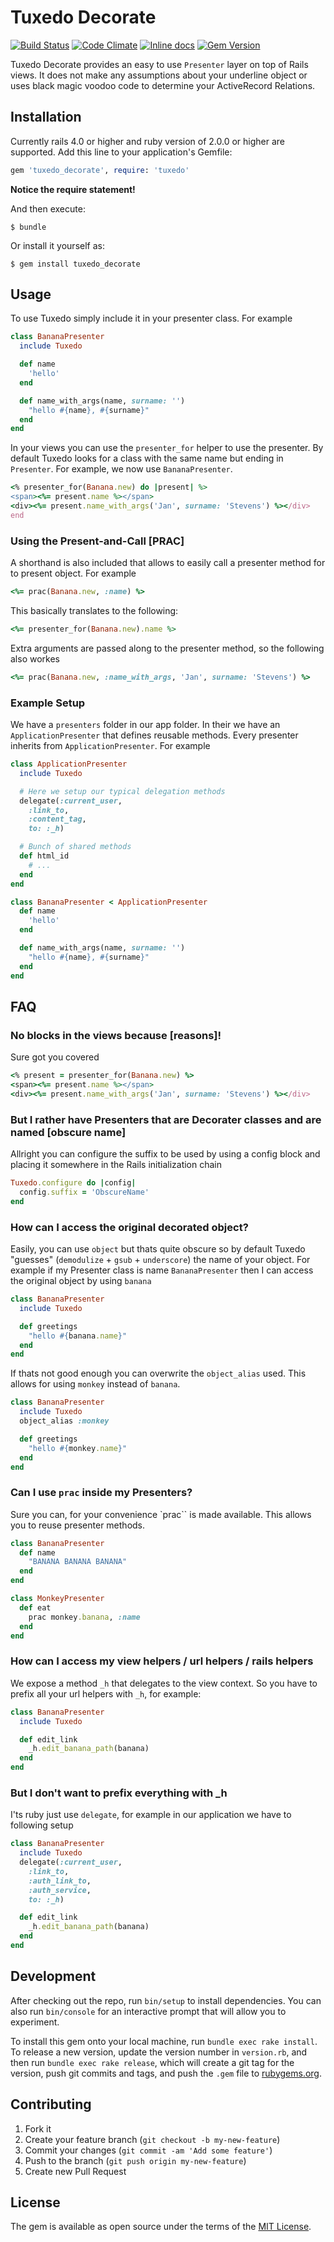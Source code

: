 # Tuxedo Decorate
[![Build Status](https://travis-ci.org/playpasshq/tuxedo.svg)](https://travis-ci.org/playpasshq/tuxedo)
[![Code Climate](https://codeclimate.com/github/playpasshq/tuxedo/badges/gpa.svg)](https://codeclimate.com/github/playpasshq/tuxedo)
[![Inline docs](http://inch-ci.org/github/playpasshq/tuxedo.png)](http://inch-ci.org/github/playpasshq/tuxedo)
[![Gem Version](https://badge.fury.io/rb/tuxedo_decorate.svg)](https://badge.fury.io/rb/tuxedo_decorate)

Tuxedo Decorate provides an easy to use `Presenter` layer on top of Rails views.
It does not make any assumptions about your underline object or uses black
magic voodoo code to determine your ActiveRecord Relations.

## Installation

Currently rails 4.0 or higher and ruby version of 2.0.0 or higher are supported.
Add this line to your application's Gemfile:

```ruby
gem 'tuxedo_decorate', require: 'tuxedo'
```

**Notice the require statement!**

And then execute:

    $ bundle

Or install it yourself as:

    $ gem install tuxedo_decorate

## Usage

To use Tuxedo simply include it in your presenter class. For example

```ruby
class BananaPresenter
  include Tuxedo

  def name
    'hello'
  end

  def name_with_args(name, surname: '')
    "hello #{name}, #{surname}"
  end
end
```

In your views you can use the `presenter_for` helper to use the presenter.
By default Tuxedo looks for a class with the same name but ending in `Presenter`.
For example, we now use `BananaPresenter`.

```ruby
<% presenter_for(Banana.new) do |present| %>
<span><%= present.name %></span>
<div><%= present.name_with_args('Jan', surname: 'Stevens') %></div>
end
```

### Using the Present-and-Call [PRAC]
A shorthand is also included that allows to easily call a presenter method
for to present object. For example

```ruby
<%= prac(Banana.new, :name) %>
```

This basically translates to the following:

```ruby
<%= presenter_for(Banana.new).name %>
```

Extra arguments are passed along to the presenter method, so the following
also workes

```ruby
<%= prac(Banana.new, :name_with_args, 'Jan', surname: 'Stevens') %>
```

### Example Setup
We have a `presenters` folder in our app folder. In their we have an `ApplicationPresenter`
that defines reusable methods. Every presenter inherits from `ApplicationPresenter`.
For example

```ruby
class ApplicationPresenter
  include Tuxedo

  # Here we setup our typical delegation methods
  delegate(:current_user,
    :link_to,
    :content_tag,
    to: :_h)

  # Bunch of shared methods
  def html_id
    # ...
  end
end

class BananaPresenter < ApplicationPresenter
  def name
    'hello'
  end

  def name_with_args(name, surname: '')
    "hello #{name}, #{surname}"
  end
end
```

## FAQ

### No blocks in the views because [reasons]!
Sure got you covered

```ruby
<% present = presenter_for(Banana.new) %>
<span><%= present.name %></span>
<div><%= present.name_with_args('Jan', surname: 'Stevens') %></div>
```

### But I rather have Presenters that are Decorater classes and are named [obscure name]
Allright you can configure the suffix to be used by using a config block and placing it
somewhere in the Rails initialization chain

```ruby
Tuxedo.configure do |config|
  config.suffix = 'ObscureName'
end
```

### How can I access the original decorated object?
Easily, you can use `object` but thats quite obscure so by default Tuxedo "guesses" (`demodulize` + `gsub` + `underscore`)
the name of your object. For example if my Presenter class is name `BananaPresenter` then
I can access the original object by using `banana`

```ruby
class BananaPresenter
  include Tuxedo

  def greetings
    "hello #{banana.name}"
  end
end
```

If thats not good enough you can overwrite the `object_alias` used. This allows for
using `monkey` instead of `banana`.

```ruby
class BananaPresenter
  include Tuxedo
  object_alias :monkey

  def greetings
    "hello #{monkey.name}"
  end
end
```

### Can I use `prac` inside my Presenters?
Sure you can, for your convenience `prac`` is made available. This allows you to reuse
presenter methods.

```ruby
class BananaPresenter
  def name
    "BANANA BANANA BANANA"
  end
end

class MonkeyPresenter
  def eat
    prac monkey.banana, :name
  end
end
```

### How can I access my view helpers / url helpers / rails helpers
We expose a method `_h` that delegates to the view context. So you have to prefix
all your url helpers with `_h`, for example:

```ruby
class BananaPresenter
  include Tuxedo

  def edit_link
    _h.edit_banana_path(banana)
  end
end
```

### But I don't want to prefix everything with _h
I'ts ruby just use `delegate`, for example in our application we have to following setup

```ruby
class BananaPresenter
  include Tuxedo
  delegate(:current_user,
    :link_to,
    :auth_link_to,
    :auth_service,
    to: :_h)

  def edit_link
    _h.edit_banana_path(banana)
  end
end
```

## Development

After checking out the repo, run `bin/setup` to install dependencies. You can also run `bin/console` for an interactive prompt that will allow you to experiment.

To install this gem onto your local machine, run `bundle exec rake install`. To release a new version, update the version number in `version.rb`, and then run `bundle exec rake release`, which will create a git tag for the version, push git commits and tags, and push the `.gem` file to [rubygems.org](https://rubygems.org).

## Contributing
1. Fork it
2. Create your feature branch (`git checkout -b my-new-feature`)
3. Commit your changes (`git commit -am 'Add some feature'`)
4. Push to the branch (`git push origin my-new-feature`)
5. Create new Pull Request

## License

The gem is available as open source under the terms of the [MIT License](http://opensource.org/licenses/MIT).

